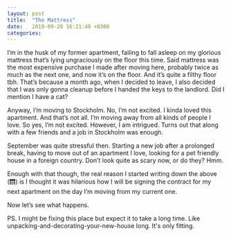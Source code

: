 ```yaml
---
layout: post
title:  "The Mattress"
date:   2019-09-28 16:21:48 +0300
categories:
---
```

I’m in the husk of my former apartment, failing to fall asleep on my glorious mattress that’s lying  ungraciously on the floor this time. Said mattress was the most expensive purchase I made after moving here, probably twice as much as the next one, and now it’s on the floor. And it’s quite a filthy floor tbh. That’s because a month ago, when I decided to leave, I also decided that I was only gonna cleanup before I handed the keys to the landlord. Did I mention I have a cat?

Anyway, I’m moving to Stockholm. No, I’m not excited. I kinda loved this apartment. And that’s not all. I’m moving away from all kinds of people I love. So yes, I’m not excited. However, I am intrigued. Turns out that along with a few friends and a job in Stockholm was enough.

September was quite stressful then. Starting a new job after a prolonged break, having to move out of an apartment I love, looking for a pet friendly house in a foreign country. Don’t look quite as scary now, or do they? Hmm.

Enough with that though, the real reason I started writing down the above (:elevator:) is I thought it was hilarious how I will be signing the contract for my next apartment on the day I’m moving from my current one.

Now let’s see what happens.

PS. I might be fixing this place but expect it to take a long time. Like unpacking-and-decorating-your-new-house long. It's only fitting.
